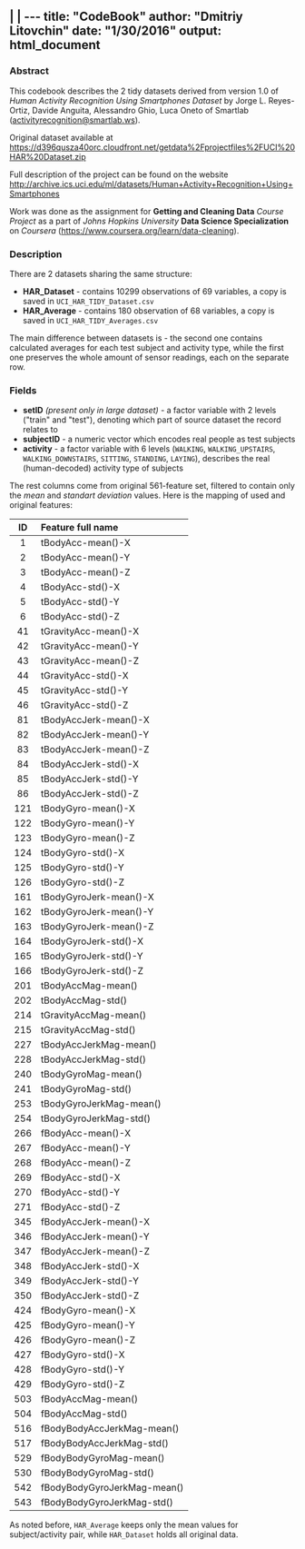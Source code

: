 |     |  ---
title: "CodeBook"
author: "Dmitriy Litovchin"
date: "1/30/2016"
output: html_document
---

### Abstract

This codebook describes the 2 tidy datasets derived from version 1.0 of *Human Activity Recognition Using Smartphones Dataset* by Jorge L. Reyes-Ortiz, Davide Anguita, Alessandro Ghio, Luca Oneto of Smartlab (activityrecognition@smartlab.ws).

Original dataset available at https://d396qusza40orc.cloudfront.net/getdata%2Fprojectfiles%2FUCI%20HAR%20Dataset.zip

Full description of the project can be found on the website http://archive.ics.uci.edu/ml/datasets/Human+Activity+Recognition+Using+Smartphones

Work was done as the assignment for **Getting and Cleaning Data** *Course Project* as a part of *Johns Hopkins University* **Data Science Specialization** on *Coursera* (https://www.coursera.org/learn/data-cleaning).

### Description

There are 2 datasets sharing the same structure:

- **HAR_Dataset** - contains 10299 observations of 69 variables, a copy is saved in `UCI_HAR_TIDY_Dataset.csv`
- **HAR_Average** - contains 180 observation of 68 variables, a copy is saved in `UCI_HAR_TIDY_Averages.csv`

The main difference between datasets is - the second one contains calculated averages for each test subject and activity type, while the first one preserves the whole amount of sensor readings, each on the separate row.

### Fields

- **setID** *(present only in large dataset)* - a factor variable with 2 levels ("train" and "test"), denoting which part of source dataset the record relates to
- **subjectID** - a numeric vector which encodes real people as test subjects
- **activity** - a factor variable with 6 levels (`WALKING`, `WALKING_UPSTAIRS`, `WALKING_DOWNSTAIRS`, `SITTING`, `STANDING`, `LAYING`), describes the real (human-decoded) activity type of subjects

The rest columns come from original 561-feature set, filtered to contain only the *mean* and *standart deviation* values.
Here is the mapping of used and original features:

|  ID  | Feature full name             |
|:----:|:----------------------------- |
|    1 | tBodyAcc-mean()-X             |
|    2 | tBodyAcc-mean()-Y             |
|    3 | tBodyAcc-mean()-Z             |
|    4 | tBodyAcc-std()-X              |
|    5 | tBodyAcc-std()-Y              |
|    6 | tBodyAcc-std()-Z              |
|   41 | tGravityAcc-mean()-X          |
|   42 | tGravityAcc-mean()-Y          |
|   43 | tGravityAcc-mean()-Z          |
|   44 | tGravityAcc-std()-X           |
|   45 | tGravityAcc-std()-Y           |
|   46 | tGravityAcc-std()-Z           |
|   81 | tBodyAccJerk-mean()-X         |
|   82 | tBodyAccJerk-mean()-Y         |
|   83 | tBodyAccJerk-mean()-Z         |
|   84 | tBodyAccJerk-std()-X          |
|   85 | tBodyAccJerk-std()-Y          |
|   86 | tBodyAccJerk-std()-Z          |
|  121 | tBodyGyro-mean()-X            |
|  122 | tBodyGyro-mean()-Y            |
|  123 | tBodyGyro-mean()-Z            |
|  124 | tBodyGyro-std()-X             |
|  125 | tBodyGyro-std()-Y             |
|  126 | tBodyGyro-std()-Z             |
|  161 | tBodyGyroJerk-mean()-X        |
|  162 | tBodyGyroJerk-mean()-Y        |
|  163 | tBodyGyroJerk-mean()-Z        |
|  164 | tBodyGyroJerk-std()-X         |
|  165 | tBodyGyroJerk-std()-Y         |
|  166 | tBodyGyroJerk-std()-Z         |
|  201 | tBodyAccMag-mean()            |
|  202 | tBodyAccMag-std()             |
|  214 | tGravityAccMag-mean()         |
|  215 | tGravityAccMag-std()          |
|  227 | tBodyAccJerkMag-mean()        |
|  228 | tBodyAccJerkMag-std()         |
|  240 | tBodyGyroMag-mean()           |
|  241 | tBodyGyroMag-std()            |
|  253 | tBodyGyroJerkMag-mean()       |
|  254 | tBodyGyroJerkMag-std()        |
|  266 | fBodyAcc-mean()-X             |
|  267 | fBodyAcc-mean()-Y             |
|  268 | fBodyAcc-mean()-Z             |
|  269 | fBodyAcc-std()-X              |
|  270 | fBodyAcc-std()-Y              |
|  271 | fBodyAcc-std()-Z              |
|  345 | fBodyAccJerk-mean()-X         |
|  346 | fBodyAccJerk-mean()-Y         |
|  347 | fBodyAccJerk-mean()-Z         |
|  348 | fBodyAccJerk-std()-X          |
|  349 | fBodyAccJerk-std()-Y          |
|  350 | fBodyAccJerk-std()-Z          |
|  424 | fBodyGyro-mean()-X            |
|  425 | fBodyGyro-mean()-Y            |
|  426 | fBodyGyro-mean()-Z            |
|  427 | fBodyGyro-std()-X             |
|  428 | fBodyGyro-std()-Y             |
|  429 | fBodyGyro-std()-Z             |
|  503 | fBodyAccMag-mean()            |
|  504 | fBodyAccMag-std()             |
|  516 | fBodyBodyAccJerkMag-mean()    |
|  517 | fBodyBodyAccJerkMag-std()     |
|  529 | fBodyBodyGyroMag-mean()       |
|  530 | fBodyBodyGyroMag-std()        |
|  542 | fBodyBodyGyroJerkMag-mean()   |
|  543 | fBodyBodyGyroJerkMag-std()    |

As noted before, `HAR_Average` keeps only the mean values for subject/activity pair, while `HAR_Dataset` holds all original data.

